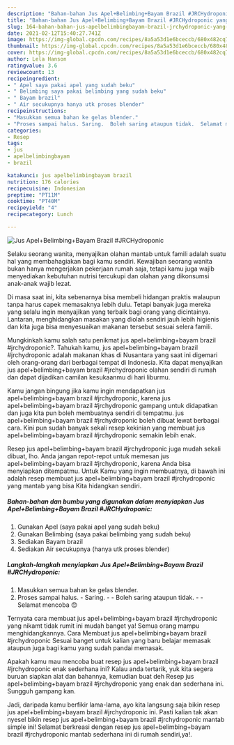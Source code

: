 ```yaml
---
description: "Bahan-bahan Jus Apel+Belimbing+Bayam Brazil #JRCHydroponic yang lezat Untuk Jualan"
title: "Bahan-bahan Jus Apel+Belimbing+Bayam Brazil #JRCHydroponic yang lezat Untuk Jualan"
slug: 164-bahan-bahan-jus-apelbelimbingbayam-brazil-jrchydroponic-yang-lezat-untuk-jualan
date: 2021-02-12T15:40:27.741Z
image: https://img-global.cpcdn.com/recipes/8a5a53d1e6bceccb/680x482cq70/jus-apelbelimbingbayam-brazil-jrchydroponic-foto-resep-utama.jpg
thumbnail: https://img-global.cpcdn.com/recipes/8a5a53d1e6bceccb/680x482cq70/jus-apelbelimbingbayam-brazil-jrchydroponic-foto-resep-utama.jpg
cover: https://img-global.cpcdn.com/recipes/8a5a53d1e6bceccb/680x482cq70/jus-apelbelimbingbayam-brazil-jrchydroponic-foto-resep-utama.jpg
author: Lela Hanson
ratingvalue: 3.6
reviewcount: 13
recipeingredient:
- " Apel saya pakai apel yang sudah beku"
- " Belimbing saya pakai belimbing yang sudah beku"
- " Bayam brazil"
- " Air secukupnya hanya utk proses blender"
recipeinstructions:
- "Masukkan semua bahan ke gelas blender."
- "Proses sampai halus. Saring.  Boleh saring ataupun tidak.  Selamat mencoba 😊"
categories:
- Resep
tags:
- jus
- apelbelimbingbayam
- brazil

katakunci: jus apelbelimbingbayam brazil 
nutrition: 176 calories
recipecuisine: Indonesian
preptime: "PT11M"
cooktime: "PT40M"
recipeyield: "4"
recipecategory: Lunch

---
```



![Jus Apel+Belimbing+Bayam Brazil #JRCHydroponic](https://img-global.cpcdn.com/recipes/8a5a53d1e6bceccb/680x482cq70/jus-apelbelimbingbayam-brazil-jrchydroponic-foto-resep-utama.jpg)

Selaku seorang wanita, menyajikan olahan mantab untuk famili adalah suatu hal yang membahagiakan bagi kamu sendiri. Kewajiban seorang  wanita bukan hanya mengerjakan pekerjaan rumah saja, tetapi kamu juga wajib menyediakan kebutuhan nutrisi tercukupi dan olahan yang dikonsumsi anak-anak wajib lezat.

Di masa  saat ini, kita sebenarnya bisa membeli hidangan praktis walaupun tanpa harus capek memasaknya lebih dulu. Tetapi banyak juga mereka yang selalu ingin menyajikan yang terbaik bagi orang yang dicintainya. Lantaran, menghidangkan masakan yang diolah sendiri jauh lebih higienis dan kita juga bisa menyesuaikan makanan tersebut sesuai selera famili. 



Mungkinkah kamu salah satu penikmat jus apel+belimbing+bayam brazil #jrchydroponic?. Tahukah kamu, jus apel+belimbing+bayam brazil #jrchydroponic adalah makanan khas di Nusantara yang saat ini digemari oleh orang-orang dari berbagai tempat di Indonesia. Kita dapat menyajikan jus apel+belimbing+bayam brazil #jrchydroponic olahan sendiri di rumah dan dapat dijadikan camilan kesukaanmu di hari liburmu.

Kamu jangan bingung jika kamu ingin mendapatkan jus apel+belimbing+bayam brazil #jrchydroponic, karena jus apel+belimbing+bayam brazil #jrchydroponic gampang untuk didapatkan dan juga kita pun boleh membuatnya sendiri di tempatmu. jus apel+belimbing+bayam brazil #jrchydroponic boleh dibuat lewat berbagai cara. Kini pun sudah banyak sekali resep kekinian yang membuat jus apel+belimbing+bayam brazil #jrchydroponic semakin lebih enak.

Resep jus apel+belimbing+bayam brazil #jrchydroponic juga mudah sekali dibuat, lho. Anda jangan repot-repot untuk memesan jus apel+belimbing+bayam brazil #jrchydroponic, karena Anda bisa menyiapkan ditempatmu. Untuk Kamu yang ingin membuatnya, di bawah ini adalah resep membuat jus apel+belimbing+bayam brazil #jrchydroponic yang mantab yang bisa Kita hidangkan sendiri.

<!--inarticleads1-->

##### Bahan-bahan dan bumbu yang digunakan dalam menyiapkan Jus Apel+Belimbing+Bayam Brazil #JRCHydroponic:

1. Gunakan  Apel (saya pakai apel yang sudah beku)
1. Gunakan  Belimbing (saya pakai belimbing yang sudah beku)
1. Sediakan  Bayam brazil
1. Sediakan  Air secukupnya (hanya utk proses blender)




<!--inarticleads2-->

##### Langkah-langkah menyiapkan Jus Apel+Belimbing+Bayam Brazil #JRCHydroponic:

1. Masukkan semua bahan ke gelas blender.
1. Proses sampai halus. - Saring. -  - Boleh saring ataupun tidak. -  - Selamat mencoba 😊




Ternyata cara membuat jus apel+belimbing+bayam brazil #jrchydroponic yang nikamt tidak rumit ini mudah banget ya! Semua orang mampu menghidangkannya. Cara Membuat jus apel+belimbing+bayam brazil #jrchydroponic Sesuai banget untuk kalian yang baru belajar memasak ataupun juga bagi kamu yang sudah pandai memasak.

Apakah kamu mau mencoba buat resep jus apel+belimbing+bayam brazil #jrchydroponic enak sederhana ini? Kalau anda tertarik, yuk kita segera buruan siapkan alat dan bahannya, kemudian buat deh Resep jus apel+belimbing+bayam brazil #jrchydroponic yang enak dan sederhana ini. Sungguh gampang kan. 

Jadi, daripada kamu berfikir lama-lama, ayo kita langsung saja bikin resep jus apel+belimbing+bayam brazil #jrchydroponic ini. Pasti kalian tak akan nyesel bikin resep jus apel+belimbing+bayam brazil #jrchydroponic mantab simple ini! Selamat berkreasi dengan resep jus apel+belimbing+bayam brazil #jrchydroponic mantab sederhana ini di rumah sendiri,ya!.

